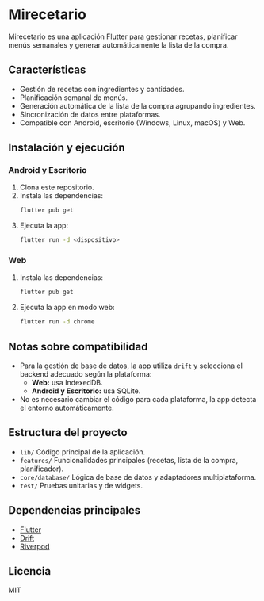 # Mirecetario

Mirecetario es una aplicación Flutter para gestionar recetas, planificar menús semanales y generar automáticamente la lista de la compra.

## Características

- Gestión de recetas con ingredientes y cantidades.
- Planificación semanal de menús.
- Generación automática de la lista de la compra agrupando ingredientes.
- Sincronización de datos entre plataformas.
- Compatible con Android, escritorio (Windows, Linux, macOS) y Web.

## Instalación y ejecución

### Android y Escritorio
1. Clona este repositorio.
2. Instala las dependencias:
   ```sh
   flutter pub get
   ```
3. Ejecuta la app:
   ```sh
   flutter run -d <dispositivo>
   ```

### Web
1. Instala las dependencias:
   ```sh
   flutter pub get
   ```
2. Ejecuta la app en modo web:
   ```sh
   flutter run -d chrome
   ```

## Notas sobre compatibilidad
- Para la gestión de base de datos, la app utiliza `drift` y selecciona el backend adecuado según la plataforma:
  - **Web:** usa IndexedDB.
  - **Android y Escritorio:** usa SQLite.
- No es necesario cambiar el código para cada plataforma, la app detecta el entorno automáticamente.

## Estructura del proyecto
- `lib/` Código principal de la aplicación.
- `features/` Funcionalidades principales (recetas, lista de la compra, planificador).
- `core/database/` Lógica de base de datos y adaptadores multiplataforma.
- `test/` Pruebas unitarias y de widgets.

## Dependencias principales
- [Flutter](https://flutter.dev/)
- [Drift](https://drift.simonbinder.eu/)
- [Riverpod](https://riverpod.dev/)

## Licencia

MIT
